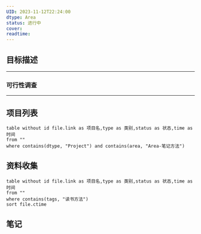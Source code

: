 ```yaml
---
UID: 2023-11-12T22:24:00
dtype: Area
status: 进行中
cover: 
readtime:
---
```


## 目标描述



---
### 可行性调查



---
## 项目列表

```dataview
table without id file.link as 项目名,type as 类别,status as 状态,time as 时间
from ""  
where contains(dtype, "Project") and contains(area, "Area-笔记方法")
```

## 资料收集

```dataview
table without id file.link as 项目名,type as 类别,status as 状态,time as 时间
from ""
where contains(tags, "读书方法")
sort file.ctime
```

## 笔记